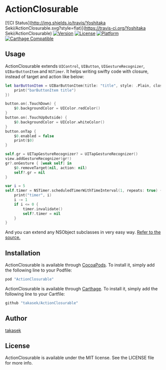 # ActionClosurable

[![CI Status](http://img.shields.io/travis/Yoshitaka Seki/ActionClosurable.svg?style=flat)](https://travis-ci.org/Yoshitaka Seki/ActionClosurable)
[![Version](https://img.shields.io/cocoapods/v/ActionClosurable.svg?style=flat)](http://cocoapods.org/pods/ActionClosurable)
[![License](https://img.shields.io/cocoapods/l/ActionClosurable.svg?style=flat)](http://cocoapods.org/pods/ActionClosurable)
[![Platform](https://img.shields.io/cocoapods/p/ActionClosurable.svg?style=flat)](http://cocoapods.org/pods/ActionClosurable)
[![Carthage Compatible](https://img.shields.io/badge/Carthage-compatible-4BC51D.svg?style=flat)](https://github.com/Carthage/Carthage)

## Usage

ActionClosurable extends `UIControl`, `UIButton`, `UIGestureRecognizer`, `UIBarButtonItem` and `NSTimer`.
It helps writing swifty code with closure, instead of target and action like below:

```swift
let barButtonItem = UIBarButtonItem(title: "title", style: .Plain, closure: { _ in
    print("barButtonItem title")
})

button.on(.TouchDown) {
    $0.backgroundColor = UIColor.redColor()
}
button.on(.TouchUpOutside) {
    $0.backgroundColor = UIColor.whiteColor()
}
button.onTap {
    $0.enabled = false
    print($0)
}

self.gr = UITapGestureRecognizer? = UITapGestureRecognizer()
view.addGestureRecognizer(gr!)
gr?.onGesture { [weak self] in
    $0.removeTarget(nil, action: nil)
    self?.gr = nil
}

var i = 5
self.timer = NSTimer.scheduledTimerWithTimeInterval(1, repeats: true) { [weak self] timer in
    print("timer", i)
    i -= 1
    if i <= 0 {
        timer.invalidate()
        self?.timer = nil
    }
}

```

And you can extend any NSObject subclasses in very easy way. [Refer to the source.](https://github.com/takasek/ActionClosurable/blob/master/ActionClosurable/Extensions.swift)


## Installation

ActionClosurable is available through [CocoaPods](http://cocoapods.org). To install
it, simply add the following line to your Podfile:

```ruby
pod "ActionClosurable"
```
ActionClosurable is available through [Carthage](https://github.com/Carthage/Carthage). To install it, simply add the following line to your Cartfile:

```ruby
github "takasek/ActionClosurable"
```

## Author

[takasek](https://twitter.com/takasek)

## License

ActionClosurable is available under the MIT license. See the LICENSE file for more info.
